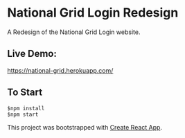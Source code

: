 
# National Grid Login Redesign
A Redesign of the National Grid Login website.

## Live Demo:
   https://national-grid.herokuapp.com/

## To Start
```
$npm install
$npm start
```

This project was bootstrapped with [Create React App](https://github.com/facebook/create-react-app).



